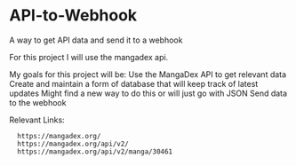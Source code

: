 # API-to-Webhook
A way to get API data and send it to a webhook

For this project I will use the mangadex api. 

My goals for this project will be:
  Use the MangaDex API to get relevant data
  Create and maintain a form of database that will keep track of latest updates
    Might find a new way to do this or will just go with JSON
  Send data to the webhook

Relevant Links:
```
  https://mangadex.org/
  https://mangadex.org/api/v2/
  https://mangadex.org/api/v2/manga/30461
```

